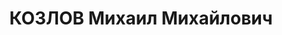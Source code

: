 ---
title: КОЗЛОВ Михаил Михайлович
description: "1905 г.р., м.р.: Латвия, г. Крейсбург, белорус\n Свердловский обком\
  \ комсомола, второй секретарь.\n прож.: г. Свердловск\n арестован 14.06.1937\n Приговор:\
  \ 13.01.1938 — ВМН\n Расстрелян 13.01.1938"
---